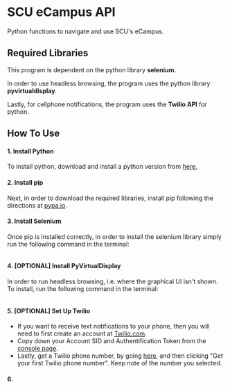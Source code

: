 # SCU eCampus API

Python functions to navigate and use SCU's eCampus.

## Required Libraries
This program is dependent on the python library **selenium**.

In order to use headless browsing, the program uses the python library **pyvirtualdisplay**.

Lastly, for cellphone notifications, the program uses the **Twilio API** for python.

## How To Use
#### 1. Install Python
To install python, download and install a python version from [here.](https://www.python.org/downloads/)
#### 2. Install pip
Next, in order to download the required libraries, install pip following the directions at [pypa.io](https://pip.pypa.io/en/stable/installing/).
#### 3. Install Selenium
Once pip is installed correctly, in order to install the selenium library simply run the following command in the terminal:

```pip install selenium
```

#### 4. [OPTIONAL] Install PyVirtualDisplay
In order to run headless browsing, i.e. where the graphical UI isn't shown. To install, run the following command in the terminal:
```pip install pyvirtualdisplay
```
#### 5. [OPTIONAL] Set Up Twilio
* If you want to receive text notifications to your phone, then you will need to first create an account at [Twilio.com](https://www.twilio.com/try-twilio).
* Copy down your Account SID and Authentification Token from the [console page](https://www.twilio.com/console).
* Lastly, get a Twilio phone number, by going [here](https://www.twilio.com/console/phone-numbers/getting-started), and then clicking "Get your first Twilio phone number". Keep note of the number you selected.

#### 6. 
